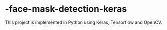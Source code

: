 # -face-mask-detection-keras
This project is implemented in Python using Keras, Tensorflow and OpenCV.
